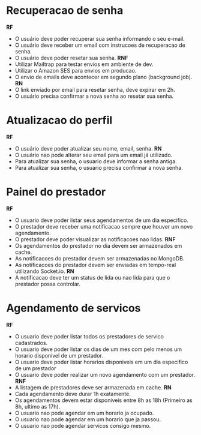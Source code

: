 # Recuperacao de senha
**RF**
- O usuário deve poder recuperar sua senha informando o seu e-mail.
- O usuário deve receber um email com instrucoes de recuperacao de senha.
- O usuário deve poder resetar sua senha.
**RNF**
- Utilizar Mailtrap para testar envios em ambiente de dev.
- Utilizar o Amazon SES para envios em producao.
- O envio de emails deve acontecer em segundo plano (background job).
**RN**
- O link enviado por email para resetar senha, deve expirar em 2h.
- O usuário precisa confirmar a nova senha ao resetar sua senha.

# Atualizacao do perfil
**RF**
- O usuário deve poder atualizar seu nome, email, senha.
**RN**
- O usuário nao pode alterar seu email para um email já utilizado.
- Para atualizar sua senha, o usuario deve informar a senha antiga.
- Para atualizar sua senha, o usuario precisa confirmar a nova senha.

# Painel do prestador
**RF**
- O usuario deve poder listar seus agendamentos de um dia especifico.
- O prestador deve receber uma notificacao sempre que houver um novo agendamento.
- O prestador deve poder visualizar as notificacoes nao lidas.
**RNF**
- Os agendamentos do prestador no dia devem ser armazenados em cache.
- As notificacoes do prestador devem ser armazenadas no MongoDB.
- As notificacoes do prestador devem ser enviadas em tempo-real utilizando Socket.io.
**RN**
- A notificacao deve ter um status de lida ou nao lida para que o prestador possa controlar.

# Agendamento de servicos
**RF**
- O usuario deve poder listar todos os prestadores de servico cadastrados.
- O usuario deve poder listar os dias de um mes com pelo menos um horario disponivel de um prestador.
- O usuario deve poder listar horarios disponiveis em um dia especifico de um prestador
- O usuario deve poder realizar um novo agendamento com um prestador.
**RNF**
- A listagem de prestadores deve ser armazenada em cache.
**RN**
- Cada agendamento deve durar 1h exatamente.
- Os agendamentos devem estar disponiveis entre 8h as 18h (Primeiro as 8h, ultimo as 17h).
- O usuario nao pode agendar em um horario ja ocupado.
- O usuario nao pode agendar em um horario que ja passou.
- O usuario nao pode agendar servicos consigo mesmo.
